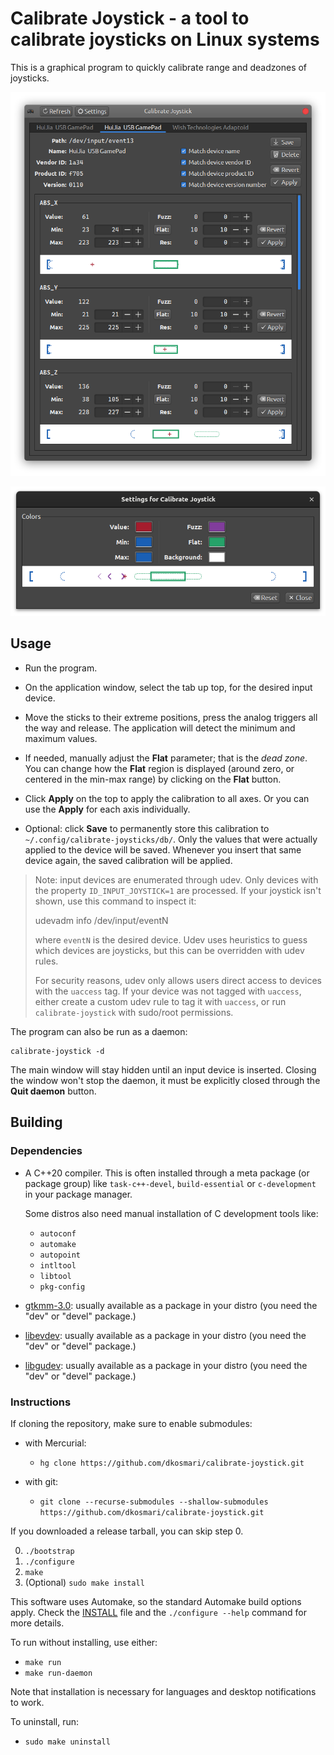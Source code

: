 # Calibrate Joystick - a tool to calibrate joysticks on Linux systems

This is a graphical program to quickly calibrate range and deadzones of joysticks.

![calibrate-joystick main window](screenshots/screenshot-1.png)

![calibrate-joystick settings window](screenshots/screenshot-2.png)


## Usage

  - Run the program.

  - On the application window, select the tab up top, for the desired input device.

  - Move the sticks to their extreme positions, press the analog triggers all the way and
    release. The application will detect the minimum and maximum values.

  - If needed, manually adjust the **Flat** parameter; that is the *dead zone*. You can
    change how the **Flat** region is displayed (around zero, or centered in the min-max
    range) by clicking on the **Flat** button.

  - Click **Apply** on the top to apply the calibration to all axes. Or you can use the
    **Apply** for each axis individually.

  - Optional: click **Save** to permanently store this calibration to
    `~/.config/calibrate-joysticks/db/`. Only the values that were actually applied to the
    device will be saved. Whenever you insert that same device again, the saved
    calibration will be applied.

> Note: input devices are enumerated through udev. Only devices with the property
> `ID_INPUT_JOYSTICK=1` are processed. If your joystick isn't shown, use this command to
> inspect it:
>
>    udevadm info /dev/input/eventN
>
> where `eventN` is the desired device. Udev uses heuristics to guess which devices are
> joysticks, but this can be overridden with udev rules.
>
> For security reasons, udev only allows users direct access to devices with the `uaccess`
> tag. If your device was not tagged with `uaccess`, either create a custom udev rule to
> tag it with `uaccess`, or run `calibrate-joystick` with sudo/root permissions.

The program can also be run as a daemon:

    calibrate-joystick -d

The main window will stay hidden until an input device is inserted. Closing the window
won't stop the daemon, it must be explicitly closed through the **Quit daemon** button.


## Building

### Dependencies

- A C++20 compiler. This is often installed through a meta package (or package group) like
  `task-c++-devel`, `build-essential` or `c-development` in your package manager.

  Some distros also need manual installation of C development tools like:
    - `autoconf`
    - `automake`
    - `autopoint`
    - `intltool`
    - `libtool`
    - `pkg-config`

- [gtkmm-3.0](http://gtkmm.org): usually available as a package in your distro (you need
  the "dev" or "devel" package.)

- [libevdev](http://www.freedesktop.org/wiki/Software/libevdev): usually available as a
  package in your distro (you need the "dev" or "devel" package.)

- [libgudev](http://wiki.gnome.org/Projects/libgudev): usually available as a package in
  your distro (you need the "dev" or "devel" package.)


### Instructions

If cloning the repository, make sure to enable submodules:

- with Mercurial:
  - `hg clone https://github.com/dkosmari/calibrate-joystick.git`

- with git:
  - `git clone --recurse-submodules --shallow-submodules https://github.com/dkosmari/calibrate-joystick.git`

If you downloaded a release tarball, you can skip step 0.

0. `./bootstrap`
1. `./configure`
2. `make`
3. (Optional) `sudo make install`

This software uses Automake, so the standard Automake build options apply. Check the
[INSTALL](INSTALL) file and the `./configure --help` command for more details.

To run without installing, use either:

- `make run` 
- `make run-daemon`

Note that installation is necessary for languages and desktop notifications to work.

To uninstall, run:

- `sudo make uninstall`
